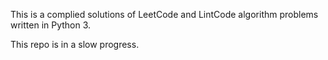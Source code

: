 This is a complied solutions of LeetCode and LintCode algorithm problems written in Python 3.

This repo is in a slow progress.